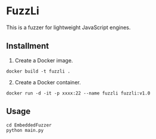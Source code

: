 # FuzzLi

This is a fuzzer for lightweight JavaScript engines.

## Installment

1. Create a Docker image.

```
docker build -t fuzzli .
```

2. Create a Docker container.

```
docker run -d -it -p xxxx:22 --name fuzzli fuzzli:v1.0
```

## Usage

```
cd EmbeddedFuzzer
python main.py
```
